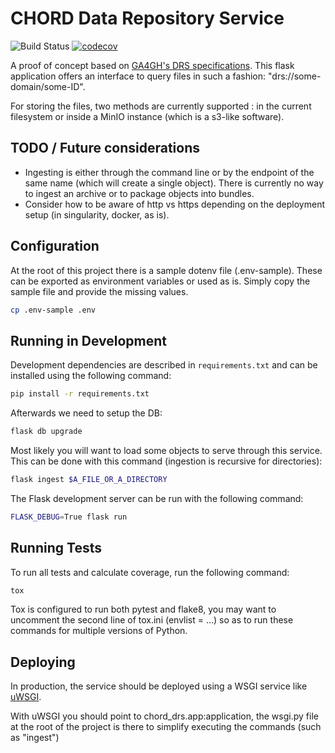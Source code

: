 # CHORD Data Repository Service

![Build Status](https://api.travis-ci.com/c3g/chord_drs.svg?branch=master)
[![codecov](https://codecov.io/gh/c3g/chord_drs/branch/master/graph/badge.svg)](https://codecov.io/gh/c3g/chord_drs)

A proof of concept based on [GA4GH's DRS specifications](https://ga4gh.github.io/data-repository-service-schemas/preview/release/drs-1.0.0/docs/).
This flask application offers an interface to query files in such 
a fashion: "drs://some-domain/some-ID".

For storing the files, two methods are currently supported : in the current filesystem
or inside a MinIO instance (which is a s3-like software).

## TODO / Future considerations

 - Ingesting is either through the command line or by the endpoint of the same name
 (which will create a single object). There is currently no way to ingest an archive
 or to package objects into bundles.
 - Consider how to be aware of http vs https depending on the deployment setup
 (in singularity, docker, as is).

## Configuration

At the root of this project there is a sample dotenv file (.env-sample). These can be
exported as environment variables or used as is. Simply copy the sample file and
provide the missing values.

```bash
cp .env-sample .env
```

## Running in Development

Development dependencies are described in `requirements.txt` and can be
installed using the following command:

```bash
pip install -r requirements.txt
```

Afterwards we need to setup the DB:

```bash
flask db upgrade
```

Most likely you will want to load some objects to serve through this service.
This can be done with this command (ingestion is recursive for directories):

```bash
flask ingest $A_FILE_OR_A_DIRECTORY
```

The Flask development server can be run with the following command:

```bash
FLASK_DEBUG=True flask run
```

## Running Tests

To run all tests and calculate coverage, run the following command:

```bash
tox
```

Tox is configured to run both pytest and flake8, you may want to uncomment
the second line of tox.ini (envlist = ...) so as to run these commands
for multiple versions of Python.

## Deploying

In production, the service should be deployed using a WSGI service like
[uWSGI](https://uwsgi-docs.readthedocs.io/en/latest/).

With uWSGI you should point to chord_drs.app:application, the wsgi.py file
at the root of the project is there to simplify executing the commands (such
as "ingest")
